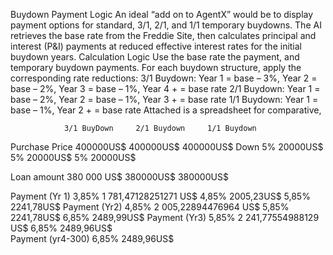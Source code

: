 Buydown Payment Logic
An ideal “add on to AgentX” would be to display payment options for standard, 3/1, 2/1, and 1/1 temporary buydowns.
The AI retrieves the base rate from the Freddie Site, then calculates principal and interest (P&I) 
payments at reduced effective interest rates for the initial buydown years.
Calculation Logic
Use the base rate the payment, and temporary buydown payments.
For each buydown structure, apply the corresponding rate reductions:
3/1 Buydown: Year 1 = base – 3%, Year 2 = base – 2%, Year 3 = base – 1%, Year 4 + = base rate
2/1 Buydown: Year 1 = base – 2%, Year 2 = base – 1%, Year 3 + = base rate
1/1 Buydown: Year 1 = base – 1%, Year 2 + = base rate
Attached is a spreadsheet for comparative,

                3/1 BuyDown		2/1 Buydown		1/1 Buydown
Purchase Price	400000US$		400000US$		400000US$
Down	5%	    20000US$	   5%	20000US$	5%	20000US$
						
Loan amount		380 000 US$		380000US$       380000US$
						
Payment (Yr 1)	3,85%	1 781,47128251271 US$	4,85%	2005,23US$	5,85%	2241,78US$
Payment (Yr2)	4,85%	2 005,22894476964 US$	5,85%	2241,78US$	6,85%	2489,99US$
Payment (Yr3)	5,85%	2 241,77554988129 US$	6,85%	2489,96US$		
Payment (yr4-300)	6,85%	2489,96US$				
